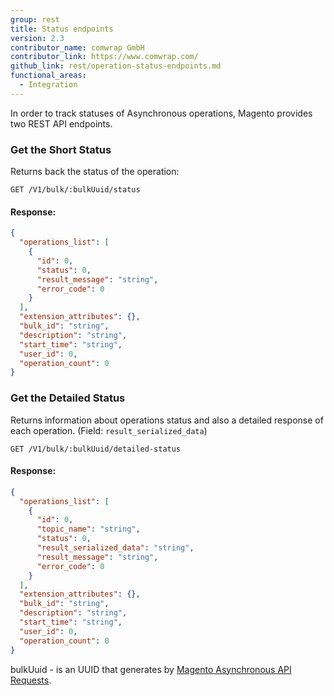 ```yaml
---
group: rest
title: Status endpoints
version: 2.3
contributor_name: comwrap GmbH
contributor_link: https://www.comwrap.com/
github_link: rest/operation-status-endpoints.md
functional_areas:
  - Integration
---
```


In order to track statuses of Asynchronous operations, Magento provides two REST API endpoints.

### Get the Short Status

Returns back the status of the operation:

```
GET /V1/bulk/:bulkUuid/status
```

#### Response:

```json
{
  "operations_list": [
    {
      "id": 0,
      "status": 0,
      "result_message": "string",
      "error_code": 0
    }
  ],
  "extension_attributes": {},
  "bulk_id": "string",
  "description": "string",
  "start_time": "string",
  "user_id": 0,
  "operation_count": 0
}
```

### Get the Detailed Status

Returns information about operations status and also a detailed response of each operation. (Field: `result_serialized_data`)

 
```
GET /V1/bulk/:bulkUuid/detailed-status
```

#### Response:

```json
{
  "operations_list": [
    {
      "id": 0,
      "topic_name": "string",
      "status": 0,
      "result_serialized_data": "string",
      "result_message": "string",
      "error_code": 0
    }
  ],
  "extension_attributes": {},
  "bulk_id": "string",
  "description": "string",
  "start_time": "string",
  "user_id": 0,
  "operation_count": 0
}
```

bulkUuid - is an UUID that generates by [Magento Asynchronous API Requests](/asynchronous-web-endpoints.md).